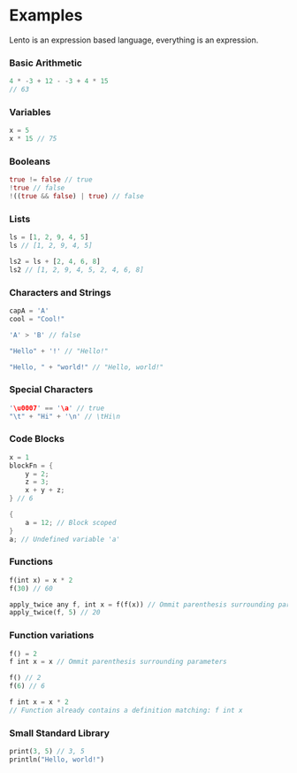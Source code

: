 # Examples

Lento is an expression based language, everything is an expression.

### Basic Arithmetic

```rust
4 * -3 + 12 - -3 + 4 * 15
// 63
```

### Variables

```rust
x = 5
x * 15 // 75
```

### Booleans

```rust
true != false // true
!true // false
!((true && false) | true) // false
```

### Lists

```rust
ls = [1, 2, 9, 4, 5]
ls // [1, 2, 9, 4, 5]

ls2 = ls + [2, 4, 6, 8]
ls2 // [1, 2, 9, 4, 5, 2, 4, 6, 8]
```

### Characters and Strings

```rust
capA = 'A'
cool = "Cool!"

'A' > 'B' // false

"Hello" + '!' // "Hello!"

"Hello, " + "world!" // "Hello, world!"
```

### Special Characters

```rust
'\u0007' == '\a' // true
"\t" + "Hi" + '\n' // \tHi\n
```

### Code Blocks

```rust
x = 1
blockFn = {
	y = 2;
	z = 3;
	x + y + z;
} // 6

{
	a = 12; // Block scoped
}
a; // Undefined variable 'a'

```

### Functions

```rust
f(int x) = x * 2
f(30) // 60

apply_twice any f, int x = f(f(x)) // Ommit parenthesis surrounding parameters
apply_twice(f, 5) // 20
```

### Function variations

```rust
f() = 2
f int x = x // Ommit parenthesis surrounding parameters

f() // 2
f(6) // 6

f int x = x * 2
// Function already contains a definition matching: f int x
```

### Small Standard Library

```rust
print(3, 5) // 3, 5
println("Hello, world!")
```
